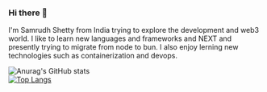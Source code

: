 ### Hi there 👋

I'm Samrudh Shetty from India trying to explore the development and web3 world. I like to learn new languages and frameworks and NEXT and presently trying to migrate from node to bun. I also enjoy lerning new technologies such as containerization and devops.


![Anurag's GitHub stats](https://github-readme-stats.vercel.app/api?username=samrudh3125&show_icons=true&theme=dark)  
[![Top Langs](https://github-readme-stats.vercel.app/api/top-langs/?username=samrudh3125&theme=dark&layout=compact)](https://github.com/samrudh3125/github-readme-stats)




